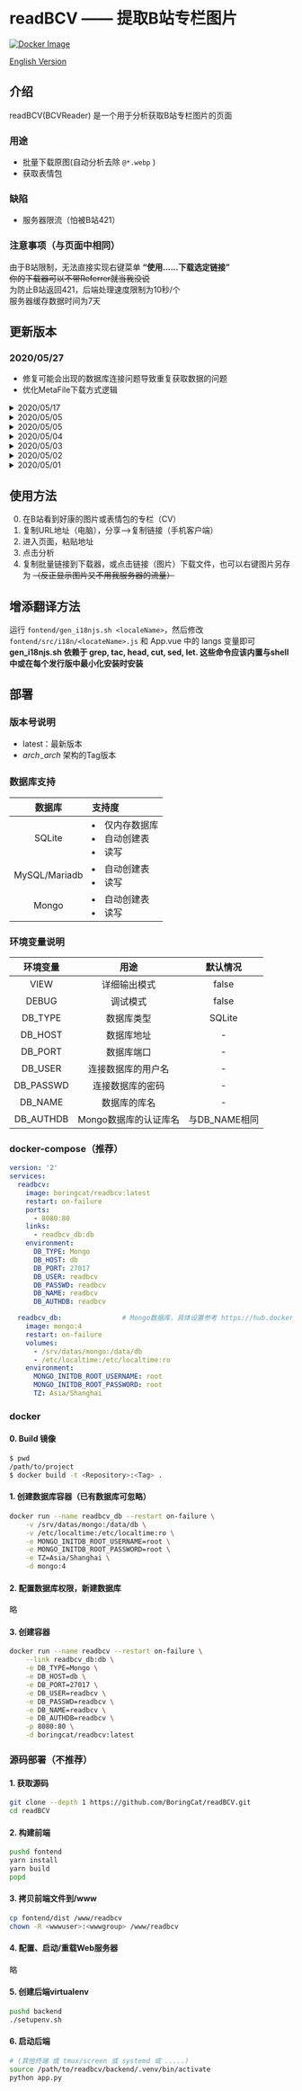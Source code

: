# readBCV —— 提取B站专栏图片

[![Docker Image](https://img.shields.io/badge/docker%20image-available-green.svg)](https://hub.docker.com/r/boringcat/readbcv/)

[English Version](README.en_US.md)

## 介绍
readBCV(BCVReader) 是一个用于分析获取B站专栏图片的页面

### 用途
- 批量下载原图(自动分析去除 `@*.webp` )
- 获取表情包

### 缺陷
- 服务器限流（怕被B站421）

### 注意事项（与页面中相同）
由于B站限制，无法直接实现右键菜单 **“使用......下载选定链接”**  
~~你的下载器可以不带Referrer就当我没说~~  
为防止B站返回421，后端处理速度限制为10秒/个  
服务器缓存数据时间为7天  

## 更新版本
### 2020/05/27
- 修复可能会出现的数据库连接问题导致重复获取数据的问题
- 优化MetaFile下载方式逻辑

<details>
 <summary>2020/05/17</summary>

- (Add) 现在可以显示跟B站一样的Tag了
- (Add) 增加“展开”和“折叠”按钮
- (Fix) 修复了数据库可能会出现的多线程访问出错
- (Fix) 修复WEB端不会出现等待提示的问题
- (Fix) 修复WEB端不会报出服务器返回错误的问题

</details>

<details>
 <summary>2020/05/05</summary>

  - 现在可以获取视频封面了

</details>

<details>
 <summary>2020/05/05</summary>

  - 现在可以获取封面了
  - 支持三种语言： "简体中文"、"繁体中文"、"英语（美国）"
  - 支持暗色主题

</details>

<details>
 <summary>2020/05/04</summary>

- 增加多架构支持，现在支持x86 x86_64 arm32v6 arm32v7 arm64v8 s390x。  
  
  在树莓派ZW上测试，数据库在NAS的情况下，缓存模式跑出了100毫秒到180毫秒的成绩，实时获取数据也能在1秒到1.4秒内返回  
  (启动10分钟，测试一瞬间)

</details>

<details>
 <summary>2020/05/03</summary>

  - 允许直接输入 `cv\d+`

</details>

<details>
 <summary>2020/05/02</summary>

- 添加 MySQL/Mariadb 数据库支持
- 完善 README

</details>

<details>
 <summary>2020/05/01</summary>

- 初步完成

</details>

## 使用方法
0. 在B站看到好康的图片或表情包的专栏（CV）
1. 复制URL地址（电脑），分享—>复制链接（手机客户端）
2. 进入页面，粘贴地址
3. 点击分析
4. 复制批量链接到下载器，或点击链接（图片）下载文件，也可以右键图片另存为 ~~（反正显示图片又不用我服务器的流量）~~

## 增添翻译方法
运行 `fontend/gen_i18njs.sh <localeName>`，然后修改 `fontend/src/i18n/<locateName>.js` 和 App.vue 中的 langs 变量即可
**gen_i18njs.sh 依赖于 grep, tac, head, cut, sed, let. 这些命令应该内置与shell中或在每个发行版中最小化安装时安装**

## 部署
### 版本号说明
- latest：最新版本
- _$arch_-%Y-%m-%d：_$arch_ 架构的Tag版本

### 数据库支持

|数据库|支持度|
|:-:|:-|
|SQLite|<li>仅内存数据库</li><li>自动创建表</li><li>读写</li>|
|MySQL/Mariadb|<li>自动创建表</li><li>读写</li>|
|Mongo|<li>自动创建表</li><li>读写</li>|

### 环境变量说明

|环境变量|用途|默认情况|
|:-:|:-:|:-:|
|VIEW|详细输出模式| false |
|DEBUG|调试模式| false |
|DB_TYPE|数据库类型| SQLite |
|DB_HOST|数据库地址| - |
|DB_PORT|数据库端口| - |
|DB_USER|连接数据库的用户名| - |
|DB_PASSWD|连接数据库的密码| - |
|DB_NAME|数据库的库名| - |
|DB_AUTHDB|Mongo数据库的认证库名|与DB_NAME相同|

### docker-compose（推荐）
``` yaml
version: '2'
services:
  readbcv:
    image: boringcat/readbcv:latest
    restart: on-failure
    ports:
      - 8080:80
    links:
      - readbcv_db:db
    environment:
      DB_TYPE: Mongo
      DB_HOST: db
      DB_PORT: 27017
      DB_USER: readbcv
      DB_PASSWD: readbcv
      DB_NAME: readbcv
      DB_AUTHDB: readbcv

  readbcv_db:               # Mongo数据库，具体设置参考 https://hub.docker.com/_/mongo
    image: mongo:4
    restart: on-failure
    volumes: 
      - /srv/datas/mongo:/data/db
      - /etc/localtime:/etc/localtime:ro
    environment: 
      MONGO_INITDB_ROOT_USERNAME: root
      MONGO_INITDB_ROOT_PASSWORD: root
      TZ: Asia/Shanghai

```

### docker
#### 0. Build 镜像
``` sh
$ pwd
/path/to/project
$ docker build -t <Repository>:<Tag> .
```
#### 1. 创建数据库容器（已有数据库可忽略）
```sh
docker run --name readbcv_db --restart on-failure \
    -v /srv/datas/mongo:/data/db \
    -v /etc/localtime:/etc/localtime:ro \
    -e MONGO_INITDB_ROOT_USERNAME=root \
    -e MONGO_INITDB_ROOT_PASSWORD=root \
    -e TZ=Asia/Shanghai \
    -d mongo:4
```
#### 2. 配置数据库权限，新建数据库
略
#### 3. 创建容器
```sh
docker run --name readbcv --restart on-failure \
    --link readbcv_db:db \
    -e DB_TYPE=Mongo \
    -e DB_HOST=db \
    -e DB_PORT=27017 \
    -e DB_USER=readbcv \
    -e DB_PASSWD=readbcv \
    -e DB_NAME=readbcv \
    -e DB_AUTHDB=readbcv \
    -p 8080:80 \
    -d boringcat/readbcv:latest
```

### 源码部署（不推荐）
#### 1. 获取源码
```sh
git clone --depth 1 https://github.com/BoringCat/readBCV.git
cd readBCV
```
#### 2. 构建前端
```sh
pushd fontend
yarn install
yarn build
popd
```
#### 3. 拷贝前端文件到/www
```sh
cp fontend/dist /www/readbcv
chown -R <wwwuser>:<wwwgroup> /www/readbcv
```
#### 4. 配置、启动/重载Web服务器
略
#### 5. 创建后端virtualenv
```sh
pushd backend
./setupenv.sh
```
#### 6. 启动后端
```sh
# (其他终端 或 tmux/screen 或 systemd 或 .....)
source /path/to/readbcv/backend/.venv/bin/activate
python app.py
```
